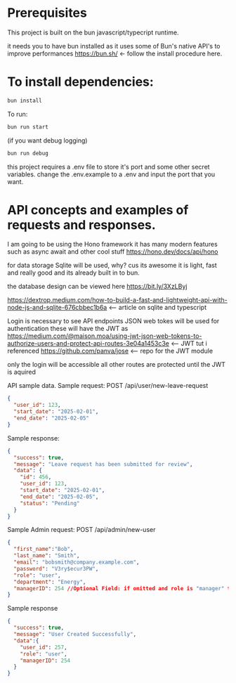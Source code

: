 # Prerequisites
This project is built on the bun javascript/typecript runtime. 

it needs you to have bun installed as it uses some of Bun's native API's to improve performances
https://bun.sh/ <- follow the install procedure here.


# To install dependencies:

```bash
bun install
```

To run:

```bash
bun run start
```
(if you want debug logging)

```bash
bun run debug
```

this project requires a .env file to store it's port and some other secret variables. change the .env.example to a .env and input the port that you want.

# API concepts and examples of requests and responses.
I am going to be using the Hono framework it has many modern features such as async await and other cool stuff
https://hono.dev/docs/api/hono

for data storage Sqlite will be used, why? cus its awesome it is light, fast and really good and its already built in to bun.

the database design can be viewed here https://bit.ly/3XzLByj

https://dextrop.medium.com/how-to-build-a-fast-and-lightweight-api-with-node-js-and-sqlite-676cbbec1b6a <-- article on sqlite and typescript

Login is necessary to see API endpoints
JSON web tokes will be used for authentication these will have the JWT as 
https://medium.com/@maison.moa/using-jwt-json-web-tokens-to-authorize-users-and-protect-api-routes-3e04a1453c3e  <-- JWT tut i referenced
https://github.com/panva/jose <-- repo for the JWT module  

only the login will be accessible all other routes are protected until the JWT is aquired



API sample data.
Sample request: POST /api/user/new-leave-request
```JSON
{
  "user_id": 123, 
  "start_date": "2025-02-01", 
  "end_date": "2025-02-05" 
}
```
Sample response:
```JSON
{
  "success": true,
  "message": "Leave request has been submitted for review",
  "data": {
    "id": 456,
    "user_id": 123,
    "start_date": "2025-02-01",
    "end_date": "2025-02-05",
    "status": "Pending"
  }
}
```

Sample Admin request: POST /api/admin/new-user
```JSON
{
  "first_name":"Bob",
  "last_name": "Smith",
  "email": "bobsmith@company.example.com",
  "password": "V3ry$ecur3PW",
  "role": "user",
  "department": "Energy",
  "managerID": 254 //Optional Field: if omitted and role is "manager" then the user will be marked to manage themselves otherwise it will return an error
}

```
Sample response
```JSON
{
  "success": true,
  "message": "User Created Successfully",
  "data":{
    "user_id": 257,
    "role": "user",
    "managerID": 254
  }
}
```